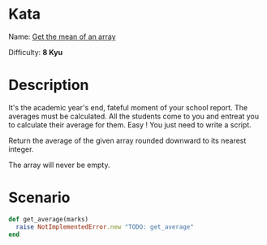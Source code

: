 # Kata
Name: [Get the mean of an array](https://www.codewars.com/kata/get-the-mean-of-an-array)

Difficulty: **8 Kyu**

# Description
It's the academic year's end, fateful moment of your school report. The averages must be calculated. All the students come to you and entreat you to calculate their average for them. Easy ! You just need to write a script.

Return the average of the given array rounded downward to its nearest integer.

The array will never be empty.

# Scenario
```ruby
def get_average(marks)
  raise NotImplementedError.new "TODO: get_average"
end
```